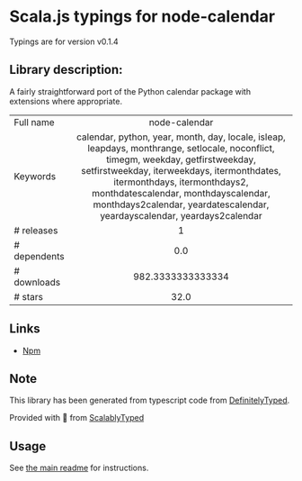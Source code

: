 
# Scala.js typings for node-calendar

Typings are for version v0.1.4

## Library description:
A fairly straightforward port of the Python calendar package with extensions where appropriate.

|                    |                 |
| ------------------ | :-------------: |
| Full name          | node-calendar |
| Keywords           | calendar, python, year, month, day, locale, isleap, leapdays, monthrange, setlocale, noconflict, timegm, weekday, getfirstweekday, setfirstweekday, iterweekdays, itermonthdates, itermonthdays, itermonthdays2, monthdatescalendar, monthdayscalendar, monthdays2calendar, yeardatescalendar, yeardayscalendar, yeardays2calendar |
| # releases         | 1 |
| # dependents       | 0.0 |
| # downloads        | 982.3333333333334 |
| # stars            | 32.0 |

## Links
- [Npm](https://www.npmjs.com/package/node-calendar)
    


## Note
This library has been generated from typescript code from [DefinitelyTyped](https://definitelytyped.org).

Provided with :purple_heart: from [ScalablyTyped](https://github.com/oyvindberg/ScalablyTyped)

## Usage
See [the main readme](../../readme.md) for instructions.



